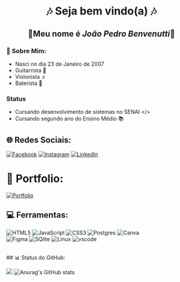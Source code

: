 <div align="center"> 
  
 # 🎶 Seja bem vindo(a) 🎶
  
 ## 🎸Meu nome é ***João Pedro Benvenutti***🎸

</div>

### 📌 Sobre Mim:
- Nasci no dia 23 de Janeiro de 2007
-  Guitarrista 🎸
- Violonista ♬
- Baterista 🥁
### Status
- Cursando desenvolvimento de sistemas no SENAI </>
- Cursando segundo ano do Ensino Médio 📚
## 🌐 Redes Sociais:
[![Facebook](https://img.shields.io/badge/Facebook-%231877F2.svg?logo=Facebook&logoColor=white)](https://facebook.com/joaopedro.benvenutti.5) [![Instagram](https://img.shields.io/badge/Instagram-%23E4405F.svg?logo=Instagram&logoColor=white)](https://instagram.com/joaobenvenutti_) [![LinkedIn](https://img.shields.io/badge/LinkedIn-%230077B5.svg?logo=linkedin&logoColor=white)](https://linkedin.com/in/joao-benvenutti)
# 📂 Portfolio:
[![Portfolio](https://img.shields.io/badge/Meu%20Portfolio-454FA9?style=for-the-badge&logo=Google&Sites&logoColor=white)](https://sites.google.com/estudante.sesisenai.org.br/joao-pedro-vidal/p%C3%A1gina-inicial)
## 💻 Ferramentas:
![HTML5](https://img.shields.io/badge/html5-%23E34F26.svg?style=for-the-badge&logo=html5&logoColor=white)  ![JavaScript](https://img.shields.io/badge/javascript-%23323330.svg?style=for-the-badge&logo=javascript&logoColor=%23F7DF1E)  ![CSS3](https://img.shields.io/badge/css3-%231572B6.svg?style=for-the-badge&logo=css3&logoColor=white)   ![Postgres](https://img.shields.io/badge/postgres-%23316192.svg?style=for-the-badge&logo=postgresql&logoColor=white)  ![Canva](https://img.shields.io/badge/Canva-%2300C4CC.svg?style=for-the-badge&logo=Canva&logoColor=white)  
![Figma](https://img.shields.io/badge/figma-%23F24E1E.svg?style=for-the-badge&logo=figma&logoColor=white)  ![SQlite](https://img.shields.io/badge/SQlite-07405E?style=for-the-badge&logo=SQlite&logoColor=white)
 ![Linux](https://img.shields.io/badge/Linux-323330?style=for-the-badge&logo=Linux&logoColor=yellow)
 ![vscode](https://img.shields.io/badge/Visual%20Studio%20Code-30A1EB?style=for-the-badge&logo=Visual%20Studio%20Code&logoColor=white)
 
<br> 
## 📊 Status do GitHub:

![](https://github-readme-streak-stats.herokuapp.com/?user=Joaopbcardoso&theme=tokyonight&hide_border=false)
![Anurag's GitHub stats](https://github-readme-stats.vercel.app/api?username=anuraghazra&show_icons=true&theme=tokyonight)

 




 


